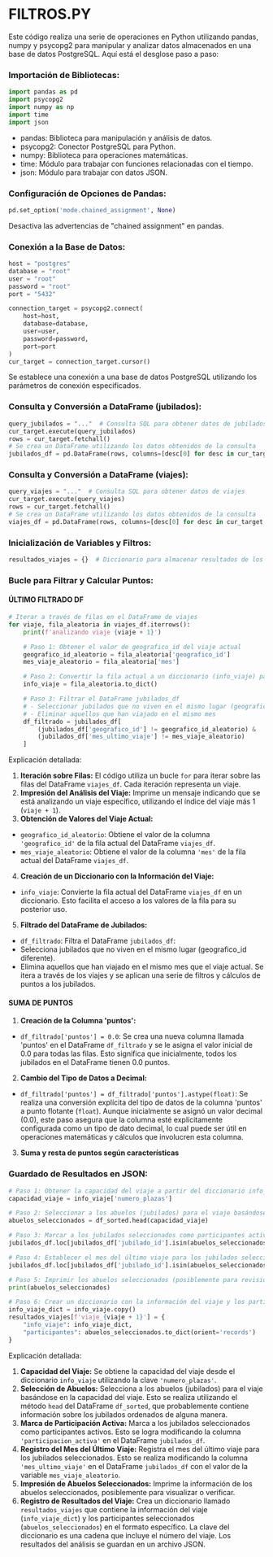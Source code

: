 # FILTROS.PY
Este código realiza una serie de operaciones en Python utilizando pandas, numpy y psycopg2 para manipular y analizar datos almacenados en una base de datos PostgreSQL. Aquí está el desglose paso a paso:
### Importación de Bibliotecas:
```python
import pandas as pd
import psycopg2
import numpy as np
import time
import json
```
- pandas: Biblioteca para manipulación y análisis de datos.
- psycopg2: Conector PostgreSQL para Python.
- numpy: Biblioteca para operaciones matemáticas.
- time: Módulo para trabajar con funciones relacionadas con el tiempo.
- json: Módulo para trabajar con datos JSON.
### Configuración de Opciones de Pandas:
```python
pd.set_option('mode.chained_assignment', None)
```
Desactiva las advertencias de "chained assignment" en pandas.
### Conexión a la Base de Datos:
```python
host = "postgres"
database = "root"
user = "root"
password = "root"
port = "5432"

connection_target = psycopg2.connect(
    host=host,
    database=database,
    user=user,
    password=password,
    port=port
)
cur_target = connection_target.cursor()
```
Se establece una conexión a una base de datos PostgreSQL utilizando los parámetros de conexión especificados.
### Consulta y Conversión a DataFrame (jubilados):
```python
query_jubilados = "..."  # Consulta SQL para obtener datos de jubilados
cur_target.execute(query_jubilados)
rows = cur_target.fetchall()
# Se crea un DataFrame utilizando los datos obtenidos de la consulta
jubilados_df = pd.DataFrame(rows, columns=[desc[0] for desc in cur_target.description])
```
### Consulta y Conversión a DataFrame (viajes):
```python
query_viajes = "..."  # Consulta SQL para obtener datos de viajes
cur_target.execute(query_viajes)
rows = cur_target.fetchall()
# Se crea un DataFrame utilizando los datos obtenidos de la consulta
viajes_df = pd.DataFrame(rows, columns=[desc[0] for desc in cur_target.description])
```
### Inicialización de Variables y Filtros:
```python
resultados_viajes = {}  # Diccionario para almacenar resultados de los viajes
```
### Bucle para Filtrar y Calcular Puntos:
#### ÚLTIMO FILTRADO DF
```python
# Iterar a través de filas en el DataFrame de viajes
for viaje, fila_aleatoria in viajes_df.iterrows():
    print(f'analizando viaje {viaje + 1}')

    # Paso 1: Obtener el valor de geografico_id del viaje actual
    geografico_id_aleatorio = fila_aleatoria['geografico_id']
    mes_viaje_aleatorio = fila_aleatoria['mes']

    # Paso 2: Convertir la fila actual a un diccionario (info_viaje) para facilitar el acceso a los valores
    info_viaje = fila_aleatoria.to_dict()

    # Paso 3: Filtrar el DataFrame jubilados_df
    # - Seleccionar jubilados que no viven en el mismo lugar (geografico_id diferente)
    # - Eliminar aquellos que han viajado en el mismo mes
    df_filtrado = jubilados_df[
        (jubilados_df['geografico_id'] != geografico_id_aleatorio) &
        (jubilados_df['mes_ultimo_viaje'] != mes_viaje_aleatorio)
    ]
```
Explicación detallada: 
1. **Iteración sobre Filas:**  El código utiliza un bucle `for` para iterar sobre las filas del DataFrame `viajes_df`. Cada iteración representa un viaje. 
2. **Impresión del Análisis del Viaje:**  Imprime un mensaje indicando que se está analizando un viaje específico, utilizando el índice del viaje más 1 (`viaje + 1`). 
3. **Obtención de Valores del Viaje Actual:**  
- `geografico_id_aleatorio`: Obtiene el valor de la columna `'geografico_id'` de la fila actual del DataFrame `viajes_df`. 
- `mes_viaje_aleatorio`: Obtiene el valor de la columna `'mes'` de la fila actual del DataFrame `viajes_df`. 
4. **Creación de un Diccionario con la Información del Viaje:**  
- `info_viaje`: Convierte la fila actual del DataFrame `viajes_df` en un diccionario. Esto facilita el acceso a los valores de la fila para su posterior uso. 
5. **Filtrado del DataFrame de Jubilados:**  
- `df_filtrado`: Filtra el DataFrame `jubilados_df`:
- Selecciona jubilados que no viven en el mismo lugar (geografico_id diferente).
- Elimina aquellos que han viajado en el mismo mes que el viaje actual.
Se itera a través de los viajes y se aplican una serie de filtros y cálculos de puntos a los jubilados.
#### SUMA DE PUNTOS
1. **Creación de la Columna 'puntos':**  
- `df_filtrado['puntos'] = 0.0`: Se crea una nueva columna llamada 'puntos' en el DataFrame `df_filtrado` y se le asigna el valor inicial de 0.0 para todas las filas. Esto significa que inicialmente, todos los jubilados en el DataFrame tienen 0.0 puntos. 
2. **Cambio del Tipo de Datos a Decimal:**  
- `df_filtrado['puntos'] = df_filtrado['puntos'].astype(float)`: Se realiza una conversión explícita del tipo de datos de la columna 'puntos' a punto flotante (`float`). Aunque inicialmente se asignó un valor decimal (0.0), este paso asegura que la columna esté explícitamente configurada como un tipo de dato decimal, lo cual puede ser útil en operaciones matemáticas y cálculos que involucren esta columna.
3. **Suma y resta de puntos según características**

### Guardado de Resultados en JSON:
```python
# Paso 1: Obtener la capacidad del viaje a partir del diccionario info_viaje
capacidad_viaje = info_viaje['numero_plazas']

# Paso 2: Seleccionar a los abuelos (jubilados) para el viaje basándose en la capacidad
abuelos_seleccionados = df_sorted.head(capacidad_viaje)

# Paso 3: Marcar a los jubilados seleccionados como participantes activos
jubilados_df.loc[jubilados_df['jubilado_id'].isin(abuelos_seleccionados['jubilado_id']), 'participacion_activa'] = True

# Paso 4: Establecer el mes del último viaje para los jubilados seleccionados
jubilados_df.loc[jubilados_df['jubilado_id'].isin(abuelos_seleccionados['jubilado_id']), 'mes_ultimo_viaje'] = mes_viaje_aleatorio

# Paso 5: Imprimir los abuelos seleccionados (posiblemente para revisión o seguimiento)
print(abuelos_seleccionados)

# Paso 6: Crear un diccionario con la información del viaje y los participantes seleccionados
info_viaje_dict = info_viaje.copy()
resultados_viajes[f'viaje_{viaje + 1}'] = {
    "info_viaje": info_viaje_dict,
    "participantes": abuelos_seleccionados.to_dict(orient='records')
}
```



Explicación detallada: 
1. **Capacidad del Viaje:**  Se obtiene la capacidad del viaje desde el diccionario `info_viaje` utilizando la clave `'numero_plazas'`. 
2. **Selección de Abuelos:**  Selecciona a los abuelos (jubilados) para el viaje basándose en la capacidad del viaje. Esto se realiza utilizando el método `head` del DataFrame `df_sorted`, que probablemente contiene información sobre los jubilados ordenados de alguna manera. 
3. **Marca de Participación Activa:**  Marca a los jubilados seleccionados como participantes activos. Esto se logra modificando la columna `'participacion_activa'` en el DataFrame `jubilados_df`. 
4. **Registro del Mes del Último Viaje:**  Registra el mes del último viaje para los jubilados seleccionados. Esto se realiza modificando la columna `'mes_ultimo_viaje'` en el DataFrame `jubilados_df` con el valor de la variable `mes_viaje_aleatorio`. 
5. **Impresión de Abuelos Seleccionados:**  Imprime la información de los abuelos seleccionados, posiblemente para visualizar o verificar. 
6. **Registro de Resultados del Viaje:**  Crea un diccionario llamado `resultados_viajes` que contiene la información del viaje (`info_viaje_dict`) y los participantes seleccionados (`abuelos_seleccionados`) en el formato específico. La clave del diccionario es una cadena que incluye el número del viaje.
Los resultados del análisis se guardan en un archivo JSON.





